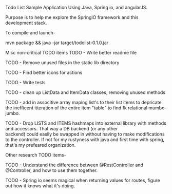 Todo List Sample Application
Using Java, Spring io, and angularJS.


Purpose is to help me explore the SpringIO framework and this development stack.


To compile and launch-

mvn package && java -jar target/todolist-0.1.0.jar

Misc non-critical TODO items
TODO - Write better readme file

TODO - Remove unused files in the static lib directory

TODO - Find better icons for actions

TODO - Write tests

TODO - clean up ListData and ItemData classes, removing unused methods

TODO - add in associtive array maping list's to their list items to depricate the inefficent itteration of the entire item 
"table" to find fk relational mumbo-jumbo.

TODO - Drop LISTS and ITEMS hashmaps into external library with methods and accessors. That way a DB backend (or any other  
backend) could easily be swapped in without having to make modifications to the controller. If not for my rustyness with 
java and first time with spring, that's my prefeared organization.


Other research TODO items-

TODO - Understand the difference between @RestController and @Controller, and how to use them together.

TODO - Spring io seems magical when returning values for routes, figure out how it knows what it's doing.

 

